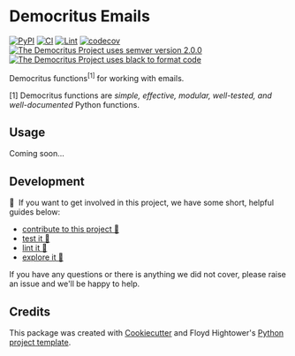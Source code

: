 # Democritus Emails

[![PyPI](https://img.shields.io/pypi/v/d8s-emails.svg)](https://pypi.python.org/pypi/d8s-emails)
[![CI](https://github.com/democritus-project/d8s-emails/workflows/CI/badge.svg)](https://github.com/democritus-project/d8s-emails/actions)
[![Lint](https://github.com/democritus-project/d8s-emails/workflows/Lint/badge.svg)](https://github.com/democritus-project/d8s-emails/actions)
[![codecov](https://codecov.io/gh/democritus-project/d8s-emails/branch/main/graph/badge.svg?token=V0WOIXRGMM)](https://codecov.io/gh/democritus-project/d8s-emails)
[![The Democritus Project uses semver version 2.0.0](https://img.shields.io/badge/-semver%20v2.0.0-22bfda)](https://semver.org/spec/v2.0.0.html)
[![The Democritus Project uses black to format code](https://img.shields.io/badge/code%20style-black-000000.svg)](https://github.com/psf/black)

Democritus functions<sup>[1]</sup> for working with emails.

[1] Democritus functions are <i>simple, effective, modular, well-tested, and well-documented</i> Python functions.

## Usage

Coming soon...

## Development

👋 &nbsp;If you want to get involved in this project, we have some short, helpful guides below:

- [contribute to this project 🥇][contributing]
- [test it 🧪][local-dev]
- [lint it 🧹][local-dev]
- [explore it 🔭][local-dev]

If you have any questions or there is anything we did not cover, please raise an issue and we'll be happy to help.

## Credits

This package was created with [Cookiecutter](https://github.com/audreyr/cookiecutter) and Floyd Hightower's [Python project template](https://github.com/fhightower-templates/python-project-template).

[contributing]: https://github.com/democritus-project/.github/blob/main/CONTRIBUTING.md#contributing-a-pr-
[local-dev]: https://github.com/democritus-project/.github/blob/main/CONTRIBUTING.md#local-development-
